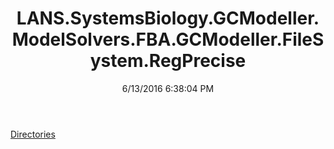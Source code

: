 ﻿---
title: LANS.SystemsBiology.GCModeller.ModelSolvers.FBA.GCModeller.FileSystem.RegPrecise
date: 6/13/2016 6:38:04 PM
---

[Directories](T-LANS.SystemsBiology.GCModeller.ModelSolvers.FBA.GCModeller.FileSystem.RegPrecise.Directories.html)
